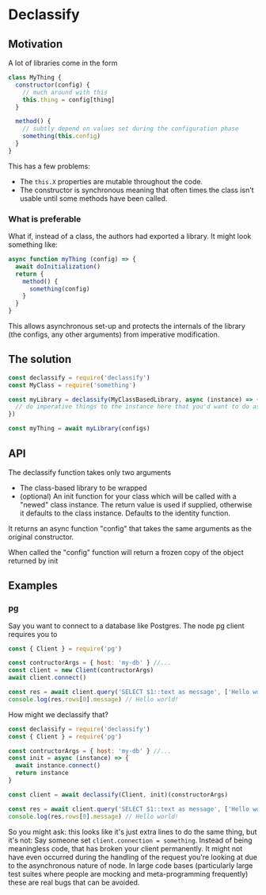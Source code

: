 # Declassify
## Motivation
A lot of libraries come in the form
```js
class MyThing {
  constructor(config) {
    // much around with this
    this.thing = config[thing]
  }

  method() {
    // subtly depend on values set during the configuration phase
    something(this.config)
  }
}
```

This has a few problems:
- The `this.X` properties are mutable throughout the code.
- The constructor is synchronous meaning that often times the class isn't usable until some methods have been called.

### What is preferable
What if, instead of a class, the authors had exported a library.  It might look something like:
```js
async function myThing (config) => {
  await doInitialization()
  return {
    method() {
      something(config)
    }
  }
}
```

This allows asynchronous set-up and protects the internals of the library (the configs, any other arguments) from imperative modification.

## The solution
```js
const declassify = require('declassify')
const MyClass = require('something')

const myLibrary = declassify(MyClassBasedLibrary, async (instance) => {
  // do imperative things to the instance here that you'd want to do as part of the setup
})

const myThing = await myLibrary(configs)
```

## API
The declassify function takes only two arguments
- The class-based library to be wrapped
- (optional) An init function for your class which will be called with a "newed" class instance.  The return value is used if supplied, otherwise it defaults to the class instance. Defaults to the identity function.

It returns an async function "config" that takes the same arguments as the original constructor.

When called the "config" function will return a frozen copy of the object returned by init

## Examples
### pg
Say you want to connect to a database like Postgres.  The node pg client requires you to
```js
const { Client } = require('pg')

const contructorArgs = { host: 'my-db' } //...
const client = new Client(contructorArgs)
await client.connect()

const res = await client.query('SELECT $1::text as message', ['Hello world!'])
console.log(res.rows[0].message) // Hello world!
```

How might we declassify that?
```js
const declassify = require('declassify')
const { Client } = require('pg')

const contructorArgs = { host: 'my-db' } //...
const init = async (instance) => {
  await instance.connect()
  return instance
}

const client = await declassify(Client, init)(constructorArgs)

const res = await client.query('SELECT $1::text as message', ['Hello world!'])
console.log(res.rows[0].message) // Hello world!
```

So you might ask: this looks like it's just extra lines to do the same thing, but it's not:
Say someone set `client.connection = something`.  Instead of being meaningless code, that has broken your client permanently.  It might not have even occurred during the handling of the request you're looking at due to the asynchronous nature of node.  In large code bases (particularly large test suites where people are mocking and meta-programming frequently) these are real bugs that can be avoided.

